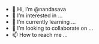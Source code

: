 - 👋 Hi, I’m @nandasava
- 👀 I’m interested in ...
- 🌱 I’m currently learning ...
- 💞️ I’m looking to collaborate on ...
- 📫 How to reach me ...

<!---
nandasava/nandasava is a ✨ special ✨ repository because its `README.md` (this file) appears on your GitHub profile.
You can click the Preview link to take a look at your changes.
--->

